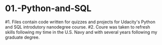 # 01.-Python-and-SQL

#1. Files contain code written for quizzes and projects for Udacity's Python and SQL introdutory nanodegree course.
#2. Coure was taken to refresh skills following my time in the U.S. Navy and with several years following my graduate degree.
